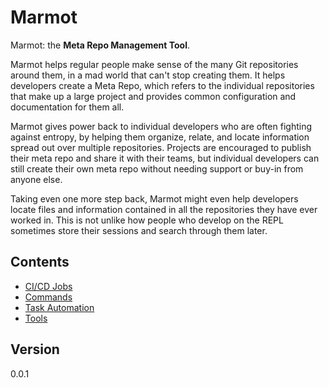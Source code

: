 # Marmot

Marmot: the **Meta Repo Management Tool**.

Marmot helps regular people make sense of the many Git repositories around them, in a mad world that
can't stop creating them.  It helps developers create a Meta Repo, which refers to the individual
repositories that make up a large project and provides common configuration and documentation for
them all.

Marmot gives power back to individual developers who are often fighting against entropy, by helping
them organize, relate, and locate information spread out over multiple repositories.  Projects are
encouraged to publish their meta repo and share it with their teams, but individual developers can
still create their own meta repo without needing support or buy-in from anyone else.

Taking even one more step back, Marmot might even help developers locate files and information
contained in all the repositories they have ever worked in.  This is not unlike how people who
develop on the REPL sometimes store their sessions and search through them later.

## Contents

- [CI/CD Jobs](./doc/cicd-jobs.md)
- [Commands](./doc/commands.md)
- [Task Automation](./doc/task-automation.md)
- [Tools](./doc/tools.md)

## Version

0.0.1
